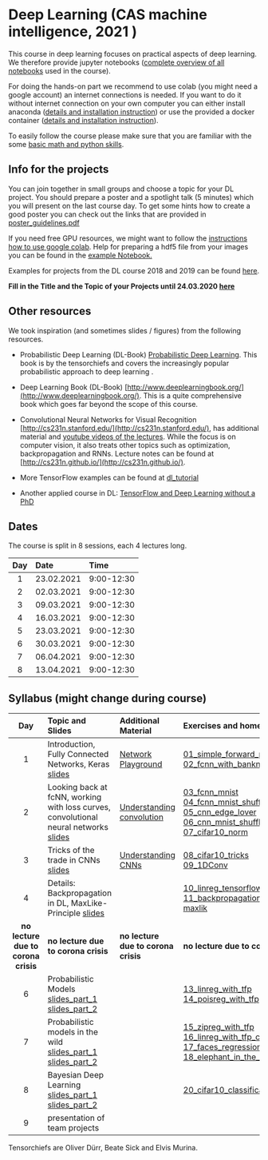 
# Deep Learning (CAS machine intelligence, 2021  ) 

This course in deep learning focuses on practical aspects of deep learning. We therefore provide jupyter notebooks ([complete overview of all notebooks](https://github.com/tensorchiefs/dl_course_2020/tree/master/notebooks) used in the course). 

For doing the hands-on part we recommend to use colab (you might need a google account) an internet connections is needed. If you want to do it without internet connection on your own computer you can either install anaconda ([details and installation instruction](anaconda.md)) or use the provided a docker container ([details and installation instruction](docker.md)).

To easily follow the course please make sure that you are familiar with the some [basic math and python skills](prerequistites.md). 

## Info for the projects
You can join together in small groups and choose a topic for your DL project. You should prepare a poster and a spotlight talk (5 minutes) which you will present on the last course day. To get some hints how to create a good poster you can check out the links that are provided in <a href="https://www.dropbox.com/s/u1f6mqk4pc3uhxe/poster-guidelines.pdf?dl=1">poster_guidelines.pdf</a> 

If you need free GPU resources, we might want to follow the [instructions how to use google colab](co.md). Help for preparing a hdf5 file from your images you can be found in the <a href="https://github.com/tensorchiefs/dl_course_2018/blob/master/notebooks/data_prep.ipynb"> example Notebook.</a> 

Examples for projects from the DL course 2018 and 2019 can be found [here](projects.md).

**Fill in the Title and the Topic of your Projects until 24.03.2020 [here](https://docs.google.com/spreadsheets/d/18VFrPbKq3YSOg8Ebc1q1wGgkfgaWl7IkcCClGEDGj6Q/edit#gid=0)**

## Other resources 
We took inspiration (and sometimes slides / figures) from the following resources.

* Probabilistic Deep Learning (DL-Book) [Probabilistic Deep Learning](https://www.manning.com/books/probabilistic-deep-learning?a_aid=probabilistic_deep_learning&a_bid=78e55885). This book is by the tensorchiefs and covers the increasingly popular probabilistic approach to deep learning .

* Deep Learning Book (DL-Book) [http://www.deeplearningbook.org/](http://www.deeplearningbook.org/). This is a quite comprehensive book which goes far beyond the scope of this course.

* Convolutional Neural Networks for Visual Recognition [http://cs231n.stanford.edu/](http://cs231n.stanford.edu/), has additional material and [youtube videos of the lectures](https://www.youtube.com/playlist?list=PLkt2uSq6rBVctENoVBg1TpCC7OQi31AlC). While the focus is on computer vision, it also treats other topics such as optimization, backpropagation and RNNs. Lecture notes can be found at [http://cs231n.github.io/](http://cs231n.github.io/).

* More TensorFlow examples can be found at [dl_tutorial](https://github.com/oduerr/dl_tutorial/tree/master/tensorflow/) 

* Another applied course in DL: [TensorFlow and Deep Learning without a PhD](https://cloud.google.com/blog/big-data/2017/01/learn-tensorflow-and-deep-learning-without-a-phd)

## Dates 
The course is split in 8 sessions, each 4 lectures long. 

| Day  |      Date    |      Time    |
|:--------:|:--------------|:---------------|
| 1        | 23.02.2021|9:00-12:30
| 2        | 02.03.2021|9:00-12:30
| 3        | 09.03.2021|9:00-12:30
| 4        | 16.03.2021|9:00-12:30
| 5        | 23.03.2021|9:00-12:30
| 6        | 30.03.2021|9:00-12:30
| 7        | 06.04.2021|9:00-12:30
| 8        | 13.04.2021|9:00-12:30

## Syllabus (might change during course)

| Day  |      Topic and Slides    |      Additional Material    |		Exercises and homework  |
|:----------------:|:-----------------------|:----------------------------|:--------------------------------------|
| 1        | Introduction, Fully Connected Networks, Keras [slides](https://github.com/tensorchiefs/dl_course_2020/blob/master/slides/01_Introduction.pdf) |[Network Playground](https://playground.tensorflow.org/) |[01_simple_forward_pass](https://github.com/tensorchiefs/dl_course_2020/blob/master/notebooks/01_simple_forward_pass.ipynb)<br>[02_fcnn_with_banknote](https://github.com/tensorchiefs/dl_course_2020/blob/master/notebooks/02_fcnn_with_banknote.ipynb)
| 2        |Looking back at fcNN, working with loss curves, convolutional neural networks [slides](https://github.com/tensorchiefs/dl_course_2020/blob/master/slides/02_CNN.pdf) |[Understanding convolution](https://towardsdatascience.com/intuitively-understanding-convolutions-for-deep-learning-1f6f42faee1)|[03_fcnn_mnist](https://github.com/tensorchiefs/dl_course_2020/blob/master/notebooks/03_fcnn_mnist.ipynb)<br>[04_fcnn_mnist_shuffled](https://github.com/tensorchiefs/dl_course_2020/blob/master/notebooks/04_fcnn_mnist_shuffled.ipynb)<br>[05_cnn_edge_lover](https://github.com/tensorchiefs/dl_course_2020/blob/master/notebooks/05_cnn_edge_lover.ipynb)<br>[06_cnn_mnist_shuffled](https://github.com/tensorchiefs/dl_course_2020/blob/master/notebooks/06_cnn_mnist_shuffled.ipynb)<br>[07_cifar10_norm](https://github.com/tensorchiefs/dl_course_2020/blob/master/notebooks/07_cifar10_norm.ipynb)
| 3        |Tricks of the trade in CNNs [slides](https://github.com/tensorchiefs/dl_course_2020/blob/master/slides/03_CNN.pdf)|[Understanding CNNs](http://cs231n.github.io/understanding-cnn)|[08_cifar10_tricks](https://github.com/tensorchiefs/dl_course_2020/blob/master/notebooks/08_cifar10_tricks.ipynb)<br>[09_1DConv](https://github.com/tensorchiefs/dl_course_2020/blob/master/notebooks/09_1DConv.ipynb)
| 4        |Details: Backpropagation in DL, MaxLike-Principle [slides](https://github.com/tensorchiefs/dl_course_2020/blob/master/slides/04_Details.pdf)| |[10_linreg_tensorflow](https://github.com/tensorchiefs/dl_course_2020/blob/master/notebooks/10_linreg_tensorflow.ipynb)<br>[11_backpropagation](https://github.com/tensorchiefs/dl_course_2020/blob/master/notebooks/11_backpropagation.ipynb)<br>[maxlik](https://github.com/tensorchiefs/dl_book/blob/master/chapter_04/nb_ch04_01.ipynb)
|**no lecture due to corona crisis**         |**no lecture due to corona crisis**|**no lecture due to corona crisis**|**no lecture due to corona crisis**
|6     |Probabilistic Models [slides_part_1](https://github.com/tensorchiefs/dl_course_2020/blob/master/slides/05_Probabilistic_Modeling_part1.pdf)  [slides_part_2](https://github.com/tensorchiefs/dl_course_2020/blob/master/slides/05_part2.pdf)| |[13_linreg_with_tfp](https://github.com/tensorchiefs/dl_course_2020/blob/master/notebooks/13_linreg_with_tfp.ipynb)<br>[14_poisreg_with_tfp](https://github.com/tensorchiefs/dl_course_2020/blob/master/notebooks/14_poisreg_with_tfp.ipynb)
| 7        |Probabilistic models in the wild [slides_part_1](https://github.com/tensorchiefs/dl_course_2020/blob/master/slides/06_part1.pdf) [slides_part_2](https://github.com/tensorchiefs/dl_course_2020/blob/master/slides/06_mixtures_and_bayes_part2.pdf) ||[15_zipreg_with_tfp](https://github.com/tensorchiefs/dl_course_2020/blob/master/notebooks/15_zipreg_with_tfp.ipynb)<br>[16_linreg_with_tfp_const_sigma](https://github.com/tensorchiefs/dl_course_2020/blob/master/notebooks/16_linreg_with_tfp_const_sigma.ipynb)<br>[17_faces_regression](https://github.com/tensorchiefs/dl_course_2020/blob/master/notebooks/17_faces_regression.ipynb)<br>[18_elephant_in_the_room](https://github.com/tensorchiefs/dl_course_2020/blob/master/notebooks/18_elephant_in_the_room.ipynb)
| 8        | Bayesian Deep Learning [slides_part_1](https://github.com/tensorchiefs/dl_course_2020/blob/master/slides/07_bayes_part1.pdf) [slides_part_2](https://github.com/tensorchiefs/dl_course_2020/blob/master/slides/07_bayes_part2.pdf)| |[20_cifar10_classification_mc_and_vi](https://github.com/tensorchiefs/dl_course_2020/blob/master/notebooks/20_cifar10_classification_mc_and_vi.ipynb)|
|9        |presentation of team projects | |

Tensorchiefs are Oliver Dürr, Beate Sick and Elvis Murina.
